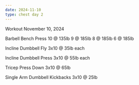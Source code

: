 ```yaml
---
date: 2024-11-10
type: chest day 2
---
```

Workout November 10, 2024

Barbell Bench Press
10 @ 135lb
9 @ 185lb
8 @ 185lb
6 @ 185lb

Incline Dumbbell Fly
3x10 @ 35lb each

Incline Dumbbell Press
3x10 @ 55lb each

Tricep Press Down
3x10 @ 65lb

Single Arm Dumbbell Kickbacks
3x10 @ 25lb